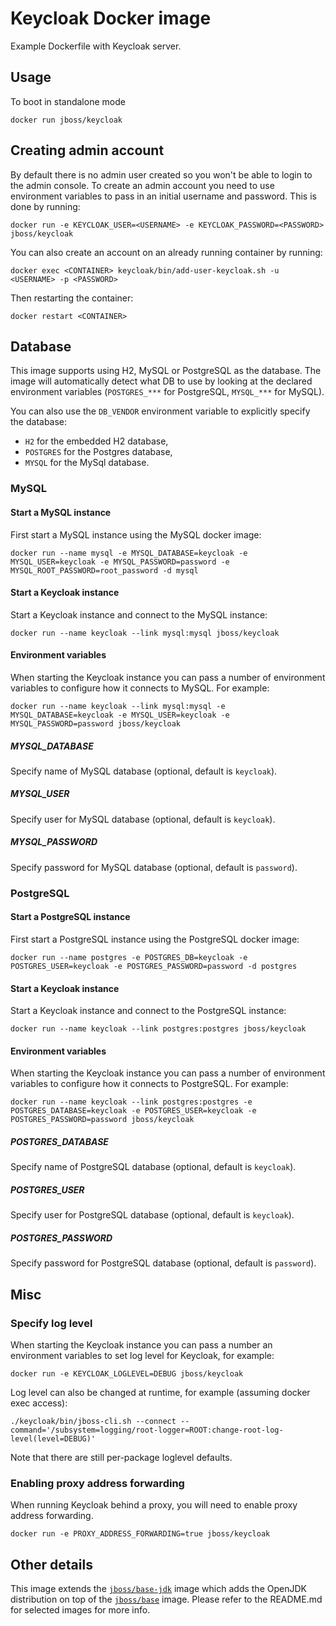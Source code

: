 # Keycloak Docker image

Example Dockerfile with Keycloak server.



## Usage

To boot in standalone mode

    docker run jboss/keycloak



## Creating admin account

By default there is no admin user created so you won't be able to login to the admin console. To create an admin account you need to use environment variables to pass in an initial username and password. This is done by running:

    docker run -e KEYCLOAK_USER=<USERNAME> -e KEYCLOAK_PASSWORD=<PASSWORD> jboss/keycloak

You can also create an account on an already running container by running:

    docker exec <CONTAINER> keycloak/bin/add-user-keycloak.sh -u <USERNAME> -p <PASSWORD>

Then restarting the container:

    docker restart <CONTAINER>



## Database

This image supports using H2, MySQL or PostgreSQL as the database. The image will automatically detect what DB to use by
looking at the declared environment variables (`POSTGRES_***` for PostgreSQL, `MYSQL_***` for MySQL).

You can also use the `DB_VENDOR` environment variable to explicitly specify the database:

- `H2` for the embedded H2 database,
- `POSTGRES` for the Postgres database,
- `MYSQL` for the MySql database.



### MySQL

#### Start a MySQL instance

First start a MySQL instance using the MySQL docker image:

    docker run --name mysql -e MYSQL_DATABASE=keycloak -e MYSQL_USER=keycloak -e MYSQL_PASSWORD=password -e MYSQL_ROOT_PASSWORD=root_password -d mysql

#### Start a Keycloak instance

Start a Keycloak instance and connect to the MySQL instance:

    docker run --name keycloak --link mysql:mysql jboss/keycloak

#### Environment variables

When starting the Keycloak instance you can pass a number of environment variables to configure how it connects to MySQL. For example:

    docker run --name keycloak --link mysql:mysql -e MYSQL_DATABASE=keycloak -e MYSQL_USER=keycloak -e MYSQL_PASSWORD=password jboss/keycloak

##### MYSQL_DATABASE

Specify name of MySQL database (optional, default is `keycloak`).

##### MYSQL_USER

Specify user for MySQL database (optional, default is `keycloak`).

##### MYSQL_PASSWORD

Specify password for MySQL database (optional, default is `password`).



### PostgreSQL

#### Start a PostgreSQL instance

First start a PostgreSQL instance using the PostgreSQL docker image:

    docker run --name postgres -e POSTGRES_DB=keycloak -e POSTGRES_USER=keycloak -e POSTGRES_PASSWORD=password -d postgres

#### Start a Keycloak instance

Start a Keycloak instance and connect to the PostgreSQL instance:

    docker run --name keycloak --link postgres:postgres jboss/keycloak

#### Environment variables

When starting the Keycloak instance you can pass a number of environment variables to configure how it connects to PostgreSQL. For example:

    docker run --name keycloak --link postgres:postgres -e POSTGRES_DATABASE=keycloak -e POSTGRES_USER=keycloak -e POSTGRES_PASSWORD=password jboss/keycloak

##### POSTGRES_DATABASE

Specify name of PostgreSQL database (optional, default is `keycloak`).

##### POSTGRES_USER

Specify user for PostgreSQL database (optional, default is `keycloak`).

##### POSTGRES_PASSWORD

Specify password for PostgreSQL database (optional, default is `password`).



## Misc

### Specify log level

When starting the Keycloak instance you can pass a number an environment variables to set log level for Keycloak, for example:

    docker run -e KEYCLOAK_LOGLEVEL=DEBUG jboss/keycloak

Log level can also be changed at runtime, for example (assuming docker exec access):

    ./keycloak/bin/jboss-cli.sh --connect --command='/subsystem=logging/root-logger=ROOT:change-root-log-level(level=DEBUG)'

Note that there are still per-package loglevel defaults.

### Enabling proxy address forwarding

When running Keycloak behind a proxy, you will need to enable proxy address forwarding.

    docker run -e PROXY_ADDRESS_FORWARDING=true jboss/keycloak

## Other details

This image extends the [`jboss/base-jdk`](https://github.com/JBoss-Dockerfiles/base-jdk) image which adds the OpenJDK distribution on top of the [`jboss/base`](https://github.com/JBoss-Dockerfiles/base) image. Please refer to the README.md for selected images for more info.
